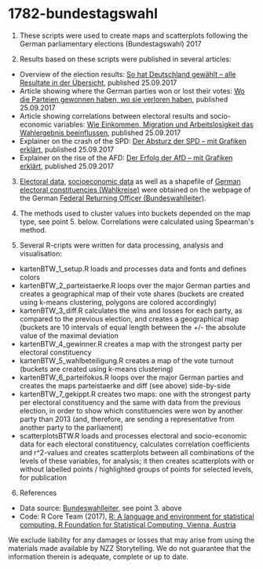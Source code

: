 # 1782-bundestagswahl

1. These scripts were used to create maps and scatterplots following the German parliamentary elections (Bundestagswahl) 2017

2. Results based on these scripts were published in several articles:
  * Overview of the election results: [So hat Deutschland gewählt – alle Resultate in der Übersicht](https://nzz.ch/ld.1316249), published 25.09.2017
  * Article showing where the German parties won or lost their votes: [Wo die Parteien gewonnen haben, wo sie verloren haben](https://nzz.ch/ld.1316297), published 25.09.2017
  * Article showing correlations between electoral results and socio-economic variables: [Wie Einkommen, Migration und Arbeitslosigkeit das Wahlergebnis beeinflussen](https://nzz.ch/ld.1318290), published 25.09.2017
  * Explainer on the crash of the SPD: [Der Absturz der SPD – mit Grafiken erklärt](https://nzz.ch/ld.1318264), published 25.09.2017
  * Explainer on the rise of the AFD: [Der Erfolg der AfD – mit Grafiken erklärt](https://nzz.ch/ld.1316942), published 25.09.2017

3. [Electoral data](https://service.bundeswahlleiter.de/medien/), [socioeconomic data](https://www.bundeswahlleiter.de/bundestagswahlen/2017/strukturdaten.html) as well as a shapefile of [German electoral constituencies (Wahlkreise)](https://www.bundeswahlleiter.de/bundestagswahlen/2017/wahlkreiseinteilung/downloads.html) were obtained on the webpage of the German [Federal Returning Officer (Bundeswahlleiter)](https://www.bundeswahlleiter.de/).

4. The methods used to cluster values into buckets depended on the map type, see point 5. below. Correlations were calculated using Spearman's method.

5. Several R-cripts were written for data processing, analysis and visualisation:
  * kartenBTW_1_setup.R loads and processes data and fonts and defines colors
  * kartenBTW_2_parteistaerke.R loops over the major German parties and creates a geographical map of their vote shares (buckets are created using k-means clustering, polygons are colored accordingly)
  * kartenBTW_3_diff.R calculates the wins and losses for each party, as compared to the previous election, and creates a geographical map (buckets are 10 intervals of equal length between the +/- the absolute value of the maximal deviation
  * kartenBTW_4_gewinner.R creates a map with the strongest party per electoral constituency
  * kartenBTW_5_wahlbeteiligung.R creates a map of the vote turnout (buckets are created using k-means clustering)
  * kartenBTW_6_parteifokus.R loops over the major German parties and creates the maps parteistaerke and diff (see above) side-by-side
  * kartenBTW_7_gekippt.R creates two maps: one with the strongest party per electoral constituency and the same with data from the previous election, in order to show which constituencies were won by another party than 2013 (and, therefore, are sending a representative from another party to the parliament)
  * scatterplotsBTW.R loads and processes electoral and socio-economic data for each electoral constituency, calculates correlation coefficients and r^2-values and creates scatterplots between all combinations of the levels of these variables, for analysis; it then creates scatterplots with or without labelled points / highlighted groups of points for selected levels, for publication
  
6. References
  * Data source: [Bundeswahlleiter](https://data.fis-ski.com/), see point 3. above
  * Code: R Core Team (2017), [R: A language and environment for statistical computing. R Foundation for Statistical Computing, Vienna, Austria](http://www.R-project.org)


We exclude liability for any damages or losses that may arise from using the materials made available by NZZ Storytelling. We do not guarantee that the information therein is adequate, complete or up to date.
